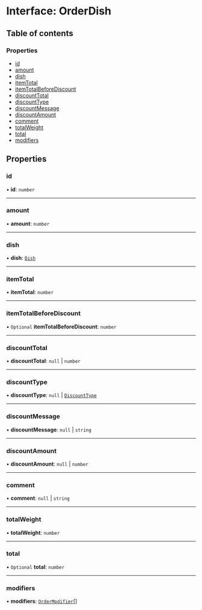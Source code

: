# Interface: OrderDish

## Table of contents

### Properties

- [id](OrderDish.md#id)
- [amount](OrderDish.md#amount)
- [dish](OrderDish.md#dish)
- [itemTotal](OrderDish.md#itemtotal)
- [itemTotalBeforeDiscount](OrderDish.md#itemtotalbeforediscount)
- [discountTotal](OrderDish.md#discounttotal)
- [discountType](OrderDish.md#discounttype)
- [discountMessage](OrderDish.md#discountmessage)
- [discountAmount](OrderDish.md#discountamount)
- [comment](OrderDish.md#comment)
- [totalWeight](OrderDish.md#totalweight)
- [total](OrderDish.md#total)
- [modifiers](OrderDish.md#modifiers)

## Properties

### id

• **id**: `number`

___

### amount

• **amount**: `number`

___

### dish

• **dish**: [`Dish`](Dish.md)

___

### itemTotal

• **itemTotal**: `number`

___

### itemTotalBeforeDiscount

• `Optional` **itemTotalBeforeDiscount**: `number`

___

### discountTotal

• **discountTotal**: ``null`` \| `number`

___

### discountType

• **discountType**: ``null`` \| [`DiscountType`](../README.md#discounttype)

___

### discountMessage

• **discountMessage**: ``null`` \| `string`

___

### discountAmount

• **discountAmount**: ``null`` \| `number`

___

### comment

• **comment**: ``null`` \| `string`

___

### totalWeight

• **totalWeight**: `number`

___

### total

• `Optional` **total**: `number`

___

### modifiers

• **modifiers**: [`OrderModifier`](OrderModifier.md)[]
